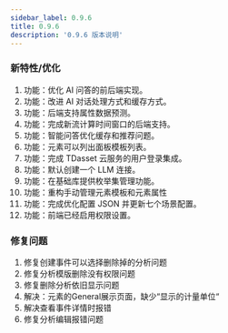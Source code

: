 ```yaml
---
sidebar_label: 0.9.6
title: 0.9.6
description: '0.9.6 版本说明'
---
```


### 新特性/优化
 1. 功能：优化 AI 问答的前后端实现。
 2. 功能：改进 AI 对话处理方式和缓存方式。
 3. 功能：后端支持属性数据预测。
 4. 功能：完成新流计算时间窗口的后端支持。
 5. 功能：智能问答优化缓存和推荐问题。
 6. 功能：元素可以列出面板模板列表。
 7. 功能：完成 TDasset 云服务的用户登录集成。
 8. 功能：默认创建一个 LLM 连接。
 9. 功能：在基础库提供枚举集管理功能。
10. 功能：重构手动管理元素模板和元素属性
11. 功能：完成优化配置 JSON 并更新七个场景配置。
12. 功能：前端已经启用权限设置。

### 修复问题
 1. 修复创建事件可以选择删除掉的分析问题
 2. 修复分析模版删除没有权限问题
 3. 修复删除分析依旧显示问题
 4. 解决：元素的General展示页面，缺少“显示的计量单位“
 5. 解决查看事件详情时报错
 6. 修复分析编辑报错问题